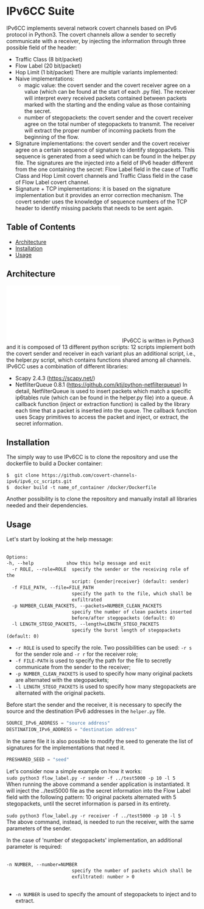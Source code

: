 # IPv6CC Suite
IPv6CC implements several network covert channels based on IPv6 protocol in Python3. The covert channels allow a sender to secretly communicate
with a receiver, by injecting the information through three possible field of the header:

- Traffic Class (8 bit/packet)
- Flow Label (20 bit/packet)
- Hop Limit (1 bit/packet)
There are multiple variants implemented:
- Naive implementations:
	- magic value: the covert sender and the covert receiver agree on a value (which can be found at the start of each .py file). 
	The receiver will interpret every received packets contained between packets marked with the starting and the ending value
	as those containing the secret.
	- number of stegopackets: the covert sender and the covert receiver agree on the total number of stegopackets to transmit.
	The receiver will extract the proper number of incoming packets from the beginning of the flow.
- Signature implementations: the covert sender and the covert receiver agree on a certain sequence of signature to identify stegopackets.
This sequence is generated from a seed which can be found in the helper.py file. The signatures are the injected into a field of IPv6 header
different from the one containing the secret: Flow Label field in the case of Traffic Class and Hop Limit covert channels and Traffic Class field
in the case of Flow Label covert channel.
- Signature + TCP implementations: it is based on the signature implementation but it provides an error correction mechanism. The covert sender uses 
the knowledge of sequence numbers of the TCP header to identify missing packets that needs to be sent again. 

## Table of Contents

- [Architecture](#architecture)
- [Installation](#installation)
- [Usage](#Usage)

## Architecture
![Alt text](/docs/architecture/softarch.pdf?raw=true)
IPv6CC is written in Python3 and it is composed of 13 different python scripts: 12 scripts implement both the covert sender and receiver in each variant plus
an additional script, i.e., the helper.py script, which contains functions shared among all channels.
IPv6CC uses a combination of different libraries:
- Scapy 2.4.3 (https://scapy.net/)
- NetfilterQueue 0.8.1 (https://github.com/kti/python-netfilterqueue)
In detail, NetfilterQueue is used to insert packets which match a specific ip6tables rule (which can be found in the helper.py file) into a queue. A callback function (inject or extraction function) is called by the library each time that a packet is inserted into the queue. The callback function uses Scapy primitives to access the packet and inject, or extract, the secret information.




## Installation
The simply way to use IPv6CC is to clone the repository and use the dockerfile to build a Docker container:
 ```	
$  git clone https://github.com/covert-channels-ipv6/ipv6_cc_scripts.git
$  docker build -t name_of_container /docker/Dockerfile
 ```
 
 Another possibility is to clone the repository and manually install all libraries needed and their dependencies.

## Usage
Let's start by looking at the help message:

```

Options:
-h, --help            show this help message and exit
  -r ROLE, --role=ROLE  specify the sender or the receiving role of the
                        script: {sender|receiver} (default: sender)
  -f FILE_PATH, --file=FILE_PATH
                        specify the path to the file, which shall be
                        exfiltrated
  -p NUMBER_CLEAN_PACKETS, --packets=NUMBER_CLEAN_PACKETS
                        specify the number of clean packets inserted
                        before/after stegopackets (default: 0)
  -l LENGTH_STEGO_PACKETS, --length=LENGTH_STEGO_PACKETS
                        specify the burst length of stegopackets (default: 0)

```

- ```-r ROLE``` is used to specify the role. Two possibilities can be used: ```-r s``` for the sender role and ```-r r``` for the receiver role;  
- ```-f FILE-PATH``` is used to specify the path for the file to secretly communicate from the sender to the receiver;  
- ```-p NUMBER_CLEAN_PACKETS``` is used to specify how many original packets are alternated with the stegopackets;  
- ```-l LENGTH_STEGO_PACKETS``` is used to specify how many stegopackets are alternated with the original packets.  

Before start the sender and the receiver, it is necessary to specify the source and the destination IPv6 addresses in the ```helper.py``` file. <br/>
```python
SOURCE_IPv6_ADDRESS = "source address"
DESTINATION_IPv6_ADDRESS = "destination address"
```
In the same file it is also possible to modify the seed to generate the list of signatures for the implementations that need it. <br/>
```python
PRESHARED_SEED = "seed"
```

Let's consider now a simple example on how it works: <br/>
```sudo python3 flow_label.py -r sender -f ../test5000 -p 10 -l 5``` <br/>
When running the above command a sender application is instantiated. It will inject the ../test5000 file as the secret information into
the Flow Label field with the following pattern: 10 original packets alternated with 5 stegopackets, until the secret information is parsed in its
entirety. <br/>

```sudo python3 flow_label.py -r receiver -f ../test5000 -p 10 -l 5``` <br/>
The above command, instead, is needed to run the receiver, with the same parameters of the sender.

In the case of 'number of stegopackets' implementation, an additional parameter is required:
```

-n NUMBER, --number=NUMBER
                        specify the number of packets which shall be
                        exfiltrated: number > 0
 
```

- ```-n NUMBER``` is used to specify the amount of stegopackets to inject and to extract.
